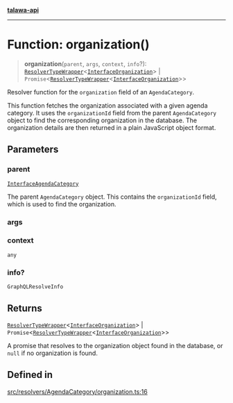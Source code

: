 [**talawa-api**](../../../../README.md)

***

# Function: organization()

> **organization**(`parent`, `args`, `context`, `info`?): [`ResolverTypeWrapper`](../../../../types/generatedGraphQLTypes/type-aliases/ResolverTypeWrapper.md)\<[`InterfaceOrganization`](../../../../models/Organization/interfaces/InterfaceOrganization.md)\> \| `Promise`\<[`ResolverTypeWrapper`](../../../../types/generatedGraphQLTypes/type-aliases/ResolverTypeWrapper.md)\<[`InterfaceOrganization`](../../../../models/Organization/interfaces/InterfaceOrganization.md)\>\>

Resolver function for the `organization` field of an `AgendaCategory`.

This function fetches the organization associated with a given agenda category.
It uses the `organizationId` field from the parent `AgendaCategory` object to find the corresponding organization in the database.
The organization details are then returned in a plain JavaScript object format.

## Parameters

### parent

[`InterfaceAgendaCategory`](../../../../models/AgendaCategory/interfaces/InterfaceAgendaCategory.md)

The parent `AgendaCategory` object. This contains the `organizationId` field, which is used to find the organization.

### args

### context

`any`

### info?

`GraphQLResolveInfo`

## Returns

[`ResolverTypeWrapper`](../../../../types/generatedGraphQLTypes/type-aliases/ResolverTypeWrapper.md)\<[`InterfaceOrganization`](../../../../models/Organization/interfaces/InterfaceOrganization.md)\> \| `Promise`\<[`ResolverTypeWrapper`](../../../../types/generatedGraphQLTypes/type-aliases/ResolverTypeWrapper.md)\<[`InterfaceOrganization`](../../../../models/Organization/interfaces/InterfaceOrganization.md)\>\>

A promise that resolves to the organization object found in the database, or `null` if no organization is found.

## Defined in

[src/resolvers/AgendaCategory/organization.ts:16](https://github.com/Suyash878/talawa-api/blob/f376d03c37e9acd046e7cc983947432c95f74442/src/resolvers/AgendaCategory/organization.ts#L16)
